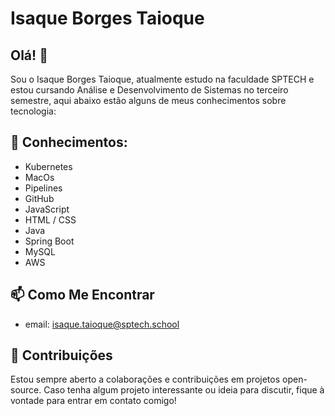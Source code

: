 # Isaque Borges Taioque

## Olá! 👋

Sou o Isaque Borges Taioque, atualmente estudo na faculdade SPTECH e estou cursando Análise e Desenvolvimento de Sistemas no terceiro semestre, aqui abaixo estão alguns de meus conhecimentos sobre tecnologia:

## 🌱 Conhecimentos:

- Kubernetes
- MacOs
- Pipelines
- GitHub
- JavaScript
- HTML / CSS
- Java
- Spring Boot
- MySQL
- AWS

## 📫 Como Me Encontrar

- email: isaque.taioque@sptech.school

## 🤝 Contribuições

Estou sempre aberto a colaborações e contribuições em projetos open-source. Caso tenha algum projeto interessante ou ideia para discutir, fique à vontade para entrar em contato comigo!



